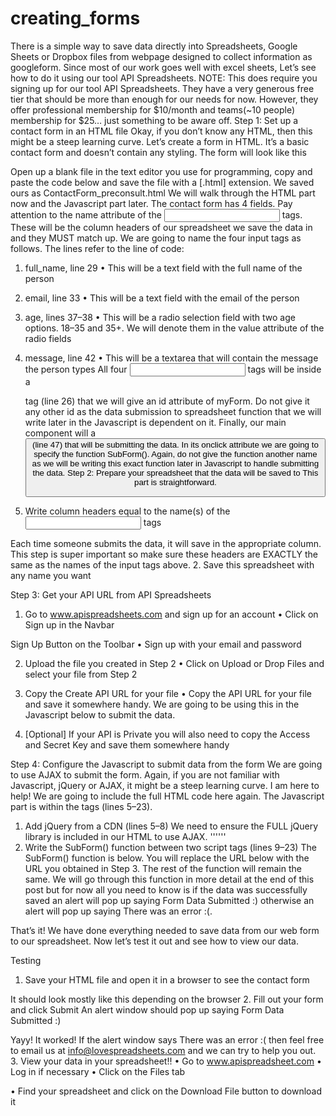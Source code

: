 # creating_forms

There is a simple way to save data directly into Spreadsheets, Google Sheets or Dropbox files from webpage designed to collect information as googleform.
Since most of our work goes well with excel sheets, Let’s see how to do it using our tool API Spreadsheets.
NOTE: This does require you signing up for our tool API Spreadsheets. They have a very generous free tier that should be more than enough for our needs for now. However, they offer professional membership for $10/month and teams(~10 people) membership for $25… just something to be aware off.
Step 1: Set up a contact form in an HTML file
Okay, if you don’t know any HTML, then this might be a steep learning curve. Let’s create a form in HTML. It’s a basic contact form and doesn’t contain any styling.
The form will look like this


Open up a blank file in the text editor you use for programming, copy and paste the code below and save the file with a [.html] extension. We saved ours as ContactForm_preconsult.html
We will walk through the HTML part now and the Javascript part later.
The contact form has 4 fields.
Pay attention to the name attribute of the <input> tags. These will be the column headers of our spreadsheet we save the data in and they MUST match up.
We are going to name the four input tags as follows. The lines refer to the line of code:
1.	full_name, line 29
•	This will be a text field with the full name of the person
2. email, line 33
•	This will be a text field with the email of the person
3. age, lines 37–38
•	This will be a radio selection field with two age options. 18–35 and 35+. We will denote them in the value attribute of the radio fields
4. message, line 42
•	This will be a textarea that will contain the message the person types
All four <input> tags will be inside a <form> tag (line 26) that we will give an id attribute of myForm. Do not give it any other id as the data submission to spreadsheet function that we will write later in the Javascript is dependent on it.
Finally, our main component will a <button> (line 47) that will be submitting the data. In its onclick attribute we are going to specify the function SubForm().
Again, do not give the function another name as we will be writing this exact function later in Javascript to handle submitting the data.
Step 2: Prepare your spreadsheet that the data will be saved to
This part is straightforward.


2. Write column headers equal to the name(s) of the <input> tags

Each time someone submits the data, it will save in the appropriate column. This step is super important so make sure these headers are EXACTLY the same as the names of the input tags above.
2.	Save this spreadsheet with any name you want
 

Step 3: Get your API URL from API Spreadsheets
1.	Go to www.apispreadsheets.com and sign up for an account
•	Click on Sign up in the Navbar
 
Sign Up Button on the Toolbar
•	Sign up with your email and password
 
2. Upload the file you created in Step 2
•	Click on Upload or Drop Files and select your file from Step 2
 
3. Copy the Create API URL for your file
•	Copy the API URL for your file and save it somewhere handy. We are going to be using this in the Javascript below to submit the data.
 
4. [Optional] If your API is Private you will also need to copy the Access and Secret Key and save them somewhere handy
 
Step 4: Configure the Javascript to submit data from the form
We are going to use AJAX to submit the form. Again, if you are not familiar with Javascript, jQuery or AJAX, it might be a steep learning curve. I am here to help!
We are going to include the full HTML code here again. The Javascript part is within the <head> tags (lines 5–23).


1.	Add jQuery from a CDN (lines 5–8)
We need to ensure the FULL jQuery library is included in our HTML to use AJAX.
'''<script  src="https://code.jquery.com/jquery-3.4.1.js"  integrity="sha256-WpOohJOqMqqyKL9FccASB9O0KwACQJpFTUBLTYOVvVU="  crossorigin="anonymous"></script>'''
2. Write the SubForm() function between two script tags (lines 9–23)
The SubForm() function is below. You will replace the URL below with the URL you obtained in Step 3. The rest of the function will remain the same. We will go through this function in more detail at the end of this post but for now all you need to know is if the data was successfully saved an alert will pop up saying Form Data Submitted :) otherwise an alert will pop up saying There was an error :(.

<script>
function SubForm (){
    $.ajax({
        url:'https://api.apispreadsheets.com/data/410/',
        type:'post',
        data:$("#myForm").serializeArray(),
        success: function(){
          alert("Form Data Submitted :)")
        },
        error: function(){
          alert("There was an error :(")
        }
    });
}
</script>
That’s it! We have done everything needed to save data from our web form to our spreadsheet.
Now let’s test it out and see how to view our data.


Testing
1.	Save your HTML file and open it in a browser to see the contact form
 

It should look mostly like this depending on the browser
2. Fill out your form and click Submit
An alert window should pop up saying Form Data Submitted :)
 
Yayy! It worked!
If the alert window says There was an error :( then feel free to email us at info@lovespreadsheets.com and we can try to help you out.
3. View your data in your spreadsheet!!
•	Go to www.apispreadsheet.com
•	Log in if necessary
•	Click on the Files tab
 
•	Find your spreadsheet and click on the Download File button to download it


